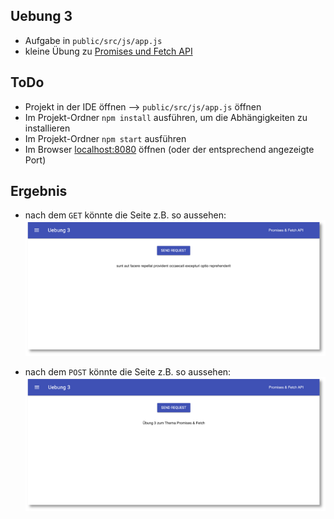 ## Uebung 3

- Aufgabe in `public/src/js/app.js`
- kleine Übung zu [Promises und Fetch API](https://freiheit.f4.htw-berlin.de/ikt/promises/#promises-und-die-fetch-api)

## ToDo

- Projekt in der IDE öffnen --> `public/src/js/app.js` öffnen
- Im Projekt-Ordner `npm install` ausführen, um die Abhängigkeiten zu installieren
- Im Projekt-Ordner `npm start` ausführen
- Im Browser [localhost:8080](http://localhost:8080) öffnen (oder der entsprechend angezeigte Port)

## Ergebnis

- nach dem `GET` könnte die Seite z.B. so aussehen:
![nachGET](./public/src/images/nachGet.png)

- nach dem `POST` könnte die Seite z.B. so aussehen:
![nachGET](./public/src/images/nachPost.png)
